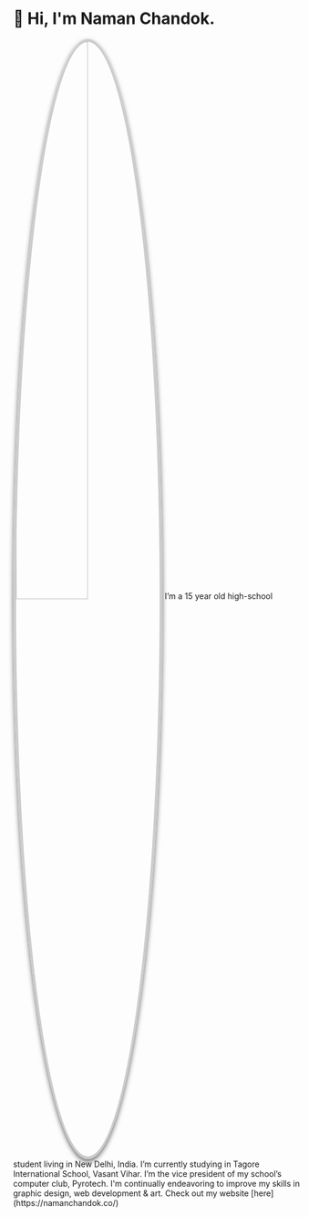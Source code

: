 # 👋 Hi, I'm **Naman Chandok**.
<img src="https://namanchandok.co/lib/hallo.jpeg" alt="Me" style="width: 50%; border-radius: 50%; border: 5px solid #ccc; box-shadow: 0 4px 8px 0 rgba(0, 0, 0, 0.6);">  
I’m a 15 year old high-school student living in New Delhi, India. I’m currently studying in Tagore International School, Vasant Vihar. I’m the vice president of my school’s computer club, Pyrotech. I'm continually endeavoring to improve my skills in graphic design, web development & art.  
Check out my website [here](https://namanchandok.co/)
